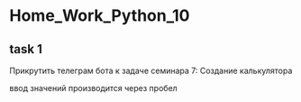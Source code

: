# Home_Work_Python_10
## task 1

Прикрутить телеграм бота к задаче семинара 7: Создание калькулятора

ввод значений производится через пробел